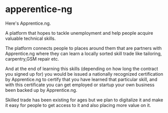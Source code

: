 # apperentice-ng
Here's Apprentice.ng.  

A platform that hopes to tackle unemployment and help people acquire valuable technical skills.   

The platform connects people to places around them that are partners with Apprentice.ng where they can learn a locally sorted skill trade like tailoring, carpentry,GSM repair etc.   

And at the end of learning this skills (depending on how long the contract you signed up for) you would be issued a nationally recognized certification by Apprentice.ng to certify that you have learned that particular skill, and with this certificate you can get employed or startup your own business been backed up by Apprentice.ng.  

Skilled trade has been existing for ages but we plan to digitalize it and make it easy for people to get access to it and also placing more value on it.
